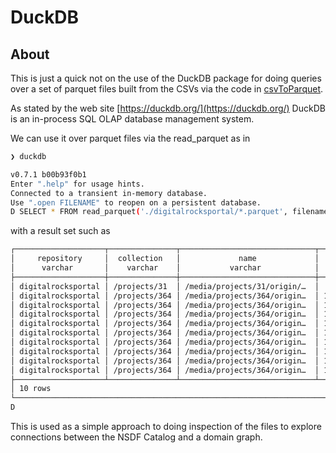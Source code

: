 # DuckDB

## About

This is just a quick not on the use of the DuckDB package for 
doing queries over a set of parquet files built from the CSVs
via the code in [csvToParquet](../csvToParquet).

As stated by the web site [https://duckdb.org/](https://duckdb.org/)
DuckDB is an in-process SQL OLAP database management system.

We can use it over parquet files via the read_parquet as in

```bash
❯ duckdb

v0.7.1 b00b93f0b1
Enter ".help" for usage hints.
Connected to a transient in-memory database.
Use ".open FILENAME" to reopen on a persistent database.
D SELECT * FROM read_parquet('./digitalrocksportal/*.parquet', filename=true)  order by lastmodified DESC limit 10;
```

with a result set such as

```bash
┌────────────────────┬───────────────┬──────────────────────────────┬────────────┬───────────────────────────────┬─────────────────────┬──────────────────────────────────┐
│     repository     │  collection   │             name             │    size    │         lastmodified          │        etag         │             filename             │
│      varchar       │    varchar    │           varchar            │   int64    │            varchar            │       varchar       │             varchar              │
├────────────────────┼───────────────┼──────────────────────────────┼────────────┼───────────────────────────────┼─────────────────────┼──────────────────────────────────┤
│ digitalrocksportal │ /projects/31  │ /media/projects/31/origin/…  │        162 │                               │                     │ ./digitalrocksportal/31.parquet  │
│ digitalrocksportal │ /projects/364 │ /media/projects/364/origin…  │ 1789573584 │ Wed, 30 Jun 2021 15:43:17 GMT │ "60dc9115-6aaab9d0" │ ./digitalrocksportal/364.parquet │
│ digitalrocksportal │ /projects/364 │ /media/projects/364/origin…  │ 1777342083 │ Wed, 30 Jun 2021 15:41:18 GMT │ "60dc909e-69f01683" │ ./digitalrocksportal/364.parquet │
│ digitalrocksportal │ /projects/364 │ /media/projects/364/origin…  │ 1784143351 │ Wed, 30 Jun 2021 15:39:23 GMT │ "60dc902b-6a57ddf7" │ ./digitalrocksportal/364.parquet │
│ digitalrocksportal │ /projects/364 │ /media/projects/364/origin…  │ 1779058053 │ Wed, 30 Jun 2021 15:35:42 GMT │ "60dc8f4e-6a0a4585" │ ./digitalrocksportal/364.parquet │
│ digitalrocksportal │ /projects/364 │ /media/projects/364/origin…  │ 1801956989 │ Wed, 30 Jun 2021 15:33:28 GMT │ "60dc8ec8-6b67ae7d" │ ./digitalrocksportal/364.parquet │
│ digitalrocksportal │ /projects/364 │ /media/projects/364/origin…  │ 1921300167 │ Wed, 30 Jun 2021 15:30:35 GMT │ "60dc8e1b-7284b6c7" │ ./digitalrocksportal/364.parquet │
│ digitalrocksportal │ /projects/364 │ /media/projects/364/origin…  │ 1766662792 │ Wed, 30 Jun 2021 15:28:12 GMT │ "60dc8d8c-694d2288" │ ./digitalrocksportal/364.parquet │
│ digitalrocksportal │ /projects/364 │ /media/projects/364/origin…  │ 1724268657 │ Wed, 30 Jun 2021 15:26:11 GMT │ "60dc8d13-66c64071" │ ./digitalrocksportal/364.parquet │
│ digitalrocksportal │ /projects/364 │ /media/projects/364/origin…  │ 1600573974 │ Wed, 30 Jun 2021 15:23:46 GMT │ "60dc8c82-5f66d216" │ ./digitalrocksportal/364.parquet │
├────────────────────┴───────────────┴──────────────────────────────┴────────────┴───────────────────────────────┴─────────────────────┴──────────────────────────────────┤
│ 10 rows                                                                                                                                                       7 columns │
└─────────────────────────────────────────────────────────────────────────────────────────────────────────────────────────────────────────────────────────────────────────┘
D
```

This is used as a simple approach to doing inspection of the files to explore
connections between the NSDF Catalog and a domain graph.


